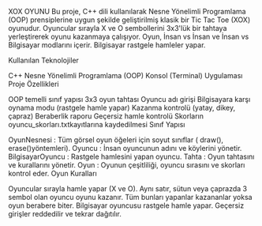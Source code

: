 XOX OYUNU
Bu proje, C++ dili kullanılarak Nesne Yönelimli Programlama (OOP) prensiplerine uygun şekilde geliştirilmiş klasik bir Tic Tac Toe (XOX) oyunudur. Oyuncular sırayla X ve O sembollerini 3x3'lük bir tahtaya yerleştirerek oyunu kazanmaya çalışıyor. Oyun, İnsan vs İnsan ve İnsan vs Bilgisayar modlarını içerir. Bilgisayar rastgele hamleler yapar.

Kullanılan Teknolojiler

C++
Nesne Yönelimli Programlama (OOP)
Konsol (Terminal) Uygulaması
Proje Özellikleri

OOP temelli sınıf yapısı
3x3 oyun tahtası
Oyuncu adı girişi
Bilgisayara karşı oynama modu (rastgele hamle yapar)
Kazanma kontrolü (yatay, dikey, çapraz)
Beraberlik raporu
Geçersiz hamle kontrolü
Skorların oyuncu_skorları.txtkayıtlarına kaydedilmesi
Sınıf Yapısı

OyunNesnesi : Tüm görsel oyun öğeleri için soyut sınıflar ( draw(), erase()yöntemleri).
Oyuncu : İnsan oyuncunun adını ve köylerini yönetir.
BilgisayarOyuncu : Rastgele hamlesini yapan oyuncu.
Tahta : Oyun tahtasını ve kurallarını yönetir.
Oyun : Oyunun çeşitliliği, oyuncu sırasını ve skorları kontrol eder.
Oyun Kuralları

Oyuncular sırayla hamle yapar (X ve O).
Aynı satır, sütun veya çaprazda 3 sembol olan oyuncu oyunu kazanır.
Tüm bunları yapanlar kazananlar yoksa oyun berabere biter.
Bilgisayar oyuncusu rastgele hamle yapar.
Geçersiz girişler reddedilir ve tekrar dağıtılır.
